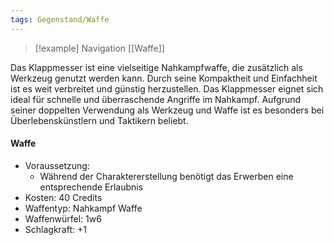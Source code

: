 ```yaml
---
tags: Gegenstand/Waffe
---
```

> [!example] Navigation 
> [[Waffe]]

Das Klappmesser ist eine vielseitige Nahkampfwaffe, die zusätzlich als Werkzeug genutzt werden kann. Durch seine Kompaktheit und Einfachheit ist es weit verbreitet und günstig herzustellen. Das Klappmesser eignet sich ideal für schnelle und überraschende Angriffe im Nahkampf. Aufgrund seiner doppelten Verwendung als Werkzeug und Waffe ist es besonders bei Überlebenskünstlern und Taktikern beliebt.

#### Waffe
- Voraussetzung:
	- Während der Charaktererstellung benötigt das Erwerben eine entsprechende Erlaubnis
- Kosten: 40 Credits
- Waffentyp: Nahkampf Waffe
- Waffenwürfel: 1w6
- Schlagkraft: +1